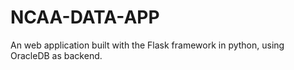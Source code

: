 # NCAA-DATA-APP
An web application built with the Flask framework in python, using OracleDB as backend.
